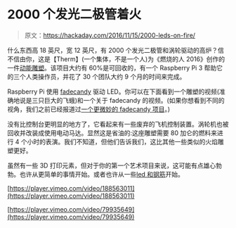 # 2000 个发光二极管着火

> 原文：<https://hackaday.com/2016/11/15/2000-leds-on-fire/>

什么东西高 18 英尺，宽 12 英尺，有 2000 个发光二极管和涡轮驱动的高炉？信不信由你，这是【Therm】(一个集体，不是一个人)为《燃烧的人 2016》创作的一件[动能雕塑](https://thecreatorsproject.vice.com/blog/flaming-sculpture-festival-marvel-engineering)。该项目大约有 60%是可回收的，有一个 Raspberry Pi 3 帮助它的三个人类操作员，并花了 30 个团队大约 9 个月的时间来完成。

Raspberry Pi 使用 [fadecandy](https://github.com/scanlime/fadecandy/blob/master/README.md) 驱动 LED。你可以在下面看到一个雕塑的视频(准确地说是三只巨大的飞蛾)和一个关于 fadecandy 的视频。(如果你想看到不同的视角，我们之前已经报道过[一个更微妙的 fadecandy 项目](https://hackaday.com/2016/03/01/building-an-interactive-led-lamp-to-annoy-yourself/)。)

没有比控制台更明显的地方了，它看起来有一些废弃的飞机控制装置。涡轮机也被回收并改装成使用电动马达。显然这是省油的:这座雕塑需要 80 加仑的燃料来进行 4 个小时的表演。我们不知道，但他们告诉我们，这比其他一些类似的火焰雕塑更好。

虽然有一些 3D 打印元素，但对于你的第一个艺术项目来说，这可能有点雄心勃勃。也许从更简单的事情开始。或者也许从一些[led 和钢筋](https://hackaday.com/2012/03/07/adding-a-lot-of-twinkle-to-this-rebar-sculpture/)开始。

[https://player.vimeo.com/video/188563011](https://player.vimeo.com/video/188563011)

[https://player.vimeo.com/video/79935649](https://player.vimeo.com/video/79935649)